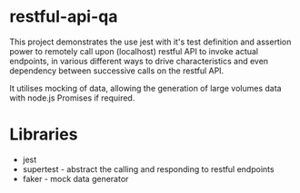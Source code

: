 # restful-api-qa

This project demonstrates the use jest with it's test definition and assertion power
to remotely call upon (localhost) restful API to invoke actual endpoints, in various
different ways to drive characteristics and even dependency between successive calls
on the restful API.

It utilises mocking of data, allowing the generation of large volumes data with node.js Promises if required.

# Libraries
* jest
* supertest - abstract the calling and responding to restful endpoints
* faker - mock data generator
